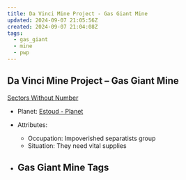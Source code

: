 ```yaml
---
title: Da Vinci Mine Project - Gas Giant Mine
updated: 2024-09-07 21:05:56Z
created: 2024-09-07 21:04:08Z
tags:
  - gas_giant
  - mine
  - pwp
---
```


## Da Vinci Mine Project &ndash; Gas Giant Mine

[Sectors Without Number](https://sectorswithoutnumber.com/sector/bfDcBzTtgpeyLUfwzjio/gasGiantMine/RYiEcvE3TThHzXQPaODy)

- Planet: [Estoud - Planet](../../../Gaming/StarsWithoutNumber/PiratesWithoutPlunder/Estoud%20-%20Planet.md)

- Attributes:
   -   Occupation: Impoverished separatists group
   -   Situation: They need vital supplies

- Gas Giant Mine Tags
	-  
